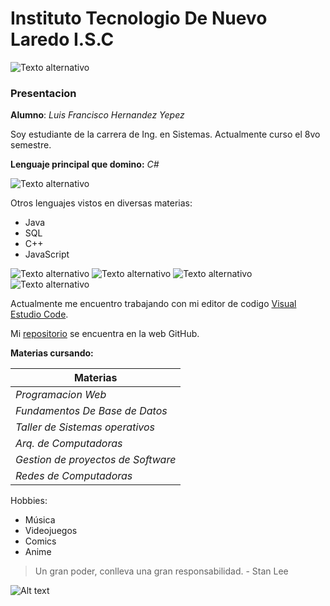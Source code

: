 # Instituto Tecnologio De Nuevo Laredo I.S.C 
![Texto alternativo](https://upload.wikimedia.org/wikipedia/commons/9/9d/TecNM_logo.png)
### **Presentacion**
**Alumno**: *Luis Francisco Hernandez Yepez* 

Soy estudiante de la carrera de Ing. en Sistemas. Actualmente curso el 8vo semestre.

**Lenguaje principal que domino:**
_C#_ 

![Texto alternativo](https://1.bp.blogspot.com/-sw9stU7-joI/Xl-rgP2I-JI/AAAAAAAAHdk/7Xds9UPwIE4U7y8yFr9QlcJ5Fw6icir5gCNcBGAsYHQ/s1600/C%2523.png)

Otros lenguajes vistos en diversas materias:
- Java
- SQL
- C++
- JavaScript

![Texto alternativo](https://urbanprogmaster.files.wordpress.com/2014/08/java1.png)
![Texto alternativo](https://blogconclase.files.wordpress.com/2016/03/sql.png?w=584)
![Texto alternativo](https://images.vexels.com/media/users/3/166252/isolated/lists/b84b27c73318fcb5d8bd12a9bc693698-lenguaje-de-programacion-cpp-plano.png)
![Texto alternativo](https://cdn.iconscout.com/icon/free/png-256/javascript-2752148-2284965.png)

Actualmente me encuentro trabajando con mi editor de codigo [Visual Estudio Code](https://code.visualstudio.com/Download).

Mi [repositorio](https://github.com/luis-yepez2501/hernandezye.git) se encuentra en la web GitHub.

**Materias cursando:**

|Materias|
|--------|
|_Programacion Web_|
|_Fundamentos De Base de Datos_|
|_Taller de Sistemas operativos_|
|_Arq. de Computadoras_|
|_Gestion de proyectos de Software_|
|_Redes de Computadoras_|

Hobbies:
- Música
- Videojuegos
- Comics
- Anime



> Un gran poder, conlleva una gran responsabilidad. - Stan Lee

![Alt text](https://c.tenor.com/J8Xr0jNe8aQAAAAC/stan-lee-smiling.gif)